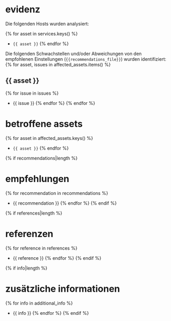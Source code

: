 # evidenz

Die folgenden Hosts wurden analysiert:

{% for asset in services.keys() %}
* `{{ asset }}`
{% endfor %}

Die folgenden Schwachstellen und/oder Abweichungen von den empfohlenen Einstellungen (`{{recommendations_file}}`) wurden identifiziert:
{% for asset, issues in affected_assets.items() %}

## {{ asset }}

{% for issue in issues %}
* {{ issue }}
{% endfor %}
{% endfor %}

# betroffene assets

{% for asset in affected_assets.keys() %}
* `{{ asset }}`
{% endfor %}

{% if recommendations|length %}
# empfehlungen

{% for recommendation in recommendations %}
* {{ recommendation }}
{% endfor %}
{% endif %}

{% if references|length %}
# referenzen

{% for reference in references %}
* {{ reference }}
{% endfor %}
{% endif %}

{% if info|length %}
# zusätzliche informationen

{% for info in additional_info %}
* {{ info }}
{% endfor %}
{% endif %}
